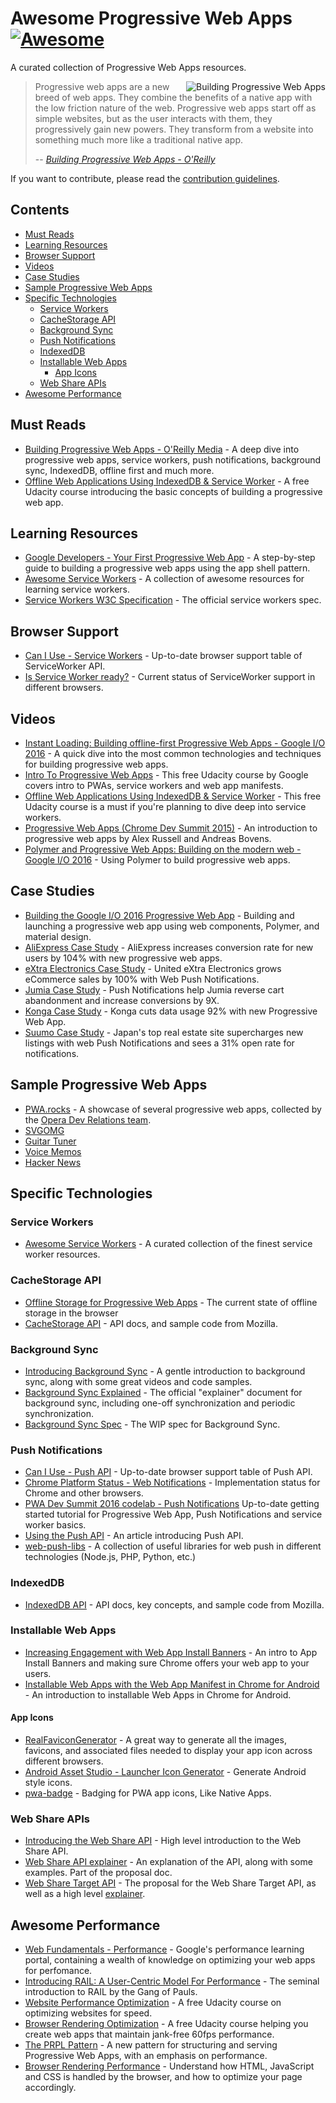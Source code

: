 # Awesome Progressive Web Apps [![Awesome](https://cdn.rawgit.com/sindresorhus/awesome/d7305f38d29fed78fa85652e3a63e154dd8e8829/media/badge.svg)](https://github.com/sindresorhus/awesome)

A curated collection of Progressive Web Apps resources.

<a href="https://pwabook.com/oreillyapwa"><img align="right" src="images/mpwa.png" alt="Building Progressive Web Apps"></a>
> Progressive web apps are a new breed of web apps. They combine the benefits of a native app with the low friction nature of the web. Progressive web apps start off as simple websites, but as the user interacts with them, they progressively gain new powers. They transform from a website into something much more like a traditional native app.
>
> -- <cite>[Building Progressive Web Apps - O'Reilly](https://pwabook.com/oreillyapwa)</cite>

If you want to contribute, please read the [contribution guidelines](contributing.md).

## Contents

- [Must Reads](#must-reads)
- [Learning Resources](#learning-resources)
- [Browser Support](#browser-support)
- [Videos](#videos)
- [Case Studies](#case-studies)
- [Sample Progressive Web Apps](#sample-progressive-web-apps)
- [Specific Technologies](#specific-technologies)
  - [Service Workers](#service-workers)
  - [CacheStorage API](#cachestorage-api)
  - [Background Sync](#background-sync)
  - [Push Notifications](#push-notifications)
  - [IndexedDB](#indexeddb)
  - [Installable Web Apps](#installable-web-apps)
    - [App Icons](#app-icons)
  - [Web Share APIs](#web-share-apis)
- [Awesome Performance](#awesome-performance)

## Must Reads

- [Building Progressive Web Apps - O'Reilly Media](https://pwabook.com/oreillyapwa) - A deep dive into progressive web apps, service workers, push notifications, background sync, IndexedDB, offline first and much more.
- [Offline Web Applications Using IndexedDB & Service Worker](https://www.udacity.com/course/offline-web-applications--ud899) - A free Udacity course introducing the basic concepts of building a progressive web app.

## Learning Resources

- [Google Developers - Your First Progressive Web App](https://developers.google.com/web/fundamentals/getting-started/your-first-progressive-web-app/?hl=en) - A step-by-step guide to building a progressive web apps using the app shell pattern.
- [Awesome Service Workers](https://github.com/TalAter/awesome-service-workers) - A collection of awesome resources for learning service workers.
- [Service Workers W3C Specification](https://www.w3.org/TR/service-workers/) - The official service workers spec.

## Browser Support

- [Can I Use - Service Workers](http://caniuse.com/#feat=serviceworkers) - Up-to-date browser support table of ServiceWorker API.
- [Is Service Worker ready?](https://jakearchibald.github.io/isserviceworkerready/) - Current status of ServiceWorker support in different browsers.

## Videos

- [Instant Loading: Building offline-first Progressive Web Apps - Google I/O 2016](https://youtu.be/cmGr0RszHc8) - A quick dive into the most common technologies and techniques for building progressive web apps.
- [Intro To Progressive Web Apps](https://www.udacity.com/course/intro-to-progressive-web-apps--ud811) - This free Udacity course by Google covers intro to PWAs, service workers and web app manifests.
- [Offline Web Applications Using IndexedDB & Service Worker](https://www.udacity.com/course/offline-web-applications--ud899) - This free Udacity course is a must if you're planning to dive deep into service workers.
- [Progressive Web Apps (Chrome Dev Summit 2015)](https://www.youtube.com/watch?v=MyQ8mtR9WxI) - An introduction to progressive web apps by Alex Russell and Andreas Bovens.
- [Polymer and Progressive Web Apps: Building on the modern web - Google I/O 2016](https://www.youtube.com/watch?v=fFF2Yup2dMM) - Using Polymer to build progressive web apps.

## Case Studies

- [Building the Google I/O 2016 Progressive Web App](https://developers.google.com/web/showcase/2016/iowa2016) - Building and launching a progressive web app using web components, Polymer, and material design.
- [AliExpress Case Study](https://developers.google.com/web/showcase/2016/aliexpress) - AliExpress increases conversion rate for new users by 104% with new progressive web apps.
- [eXtra Electronics Case Study](https://developers.google.com/web/showcase/2016/extra) - United eXtra Electronics grows eCommerce sales by 100% with Web Push Notifications.
- [Jumia Case Study](https://developers.google.com/web/showcase/2016/jumia) - Push Notifications help Jumia reverse cart abandonment and increase conversions by 9X.
- [Konga Case Study](https://developers.google.com/web/showcase/2016/konga) - Konga cuts data usage 92% with new Progressive Web App.
- [Suumo Case Study](https://developers.google.com/web/showcase/2016/suumo) - Japan's top real estate site supercharges new listings with web Push Notifications and sees a 31% open rate for notifications.

## Sample Progressive Web Apps

- [PWA.rocks](https://pwa.rocks/) - A showcase of several progressive web apps, collected by the [Opera Dev Relations team](https://twitter.com/ODevRel).
- [SVGOMG](https://jakearchibald.github.io/svgomg/)
- [Guitar Tuner](https://aerotwist.com/blog/guitar-tuner/)
- [Voice Memos](https://voice-memos.appspot.com/)
- [Hacker News](https://react-hn.appspot.com/)

## Specific Technologies

### Service Workers

- [Awesome Service Workers](https://github.com/TalAter/awesome-service-workers/) - A curated collection of the finest service worker resources.

### CacheStorage API

- [Offline Storage for Progressive Web Apps](https://medium.com/@addyosmani/offline-storage-for-progressive-web-apps-70d52695513c) - The current state of offline storage in the browser
- [CacheStorage API](https://developer.mozilla.org/en-US/docs/Web/API/Cache) - API docs, and sample code from Mozilla.

### Background Sync

- [Introducing Background Sync](https://developers.google.com/web/updates/2015/12/background-sync) - A gentle introduction to background sync, along with some great videos and code samples.
- [Background Sync Explained](https://github.com/WICG/BackgroundSync/blob/master/explainer.md) - The official "explainer" document for background sync, including one-off synchronization and periodic synchronization.
- [Background Sync Spec](https://wicg.github.io/BackgroundSync/spec/) - The WIP spec for Background Sync.

### Push Notifications

- [Can I Use - Push API](http://caniuse.com/#feat=push-api) - Up-to-date browser support table of Push API.
- [Chrome Platform Status - Web Notifications](https://www.chromestatus.com/feature/5480344312610816) - Implementation status for Chrome and other browsers.
- [PWA Dev Summit 2016 codelab - Push Notifications](https://developers.google.com/web/fundamentals/getting-started/push-notifications/?hl=en) Up-to-date getting started tutorial for Progressive Web App, Push Notifications and service worker basics.
- [Using the Push API](https://developer.mozilla.org/en-US/docs/Web/API/Push_API/Using_the_Push_API) - An article introducing Push API.
- [web-push-libs](https://github.com/web-push-libs) - A collection of useful libraries for web push in different technologies (Node.js, PHP, Python, etc.)

### IndexedDB

- [IndexedDB API](https://developer.mozilla.org/en/docs/Web/API/IndexedDB_API) - API docs, key concepts, and sample code from Mozilla.

### Installable Web Apps

- [Increasing Engagement with Web App Install Banners](https://developers.google.com/web/updates/2015/03/increasing-engagement-with-app-install-banners-in-chrome-for-android?hl=en) - An intro to App Install Banners and making sure Chrome offers your web app to your users.
- [Installable Web Apps with the Web App Manifest in Chrome for Android](https://developers.google.com/web/updates/2014/11/Support-for-installable-web-apps-with-webapp-manifest-in-chrome-38-for-Android) - An introduction to installable Web Apps in Chrome for Android.

#### App Icons

- [RealFaviconGenerator](http://realfavicongenerator.net/) - A great way to generate all the images, favicons, and associated files needed to display your app icon across different browsers.
- [Android Asset Studio - Launcher Icon Generator](https://romannurik.github.io/AndroidAssetStudio/icons-launcher.html) - Generate Android style icons.
- [pwa-badge](https://github.com/ali-master/pwa-badge) - Badging for PWA app icons, Like Native Apps.

### Web Share APIs

- [Introducing the Web Share API](https://developers.google.com/web/updates/2016/10/navigator-share) - High level introduction to the Web Share API.
- [Web Share API explainer](https://github.com/WICG/web-share/blob/master/docs/explainer.md) - An explanation of the API, along with some examples. Part of the proposal doc.
- [Web Share Target API](https://github.com/WICG/web-share-target) - The proposal for the Web Share Target API, as well as a high level [explainer](https://github.com/WICG/web-share-target/blob/master/docs/explainer.md).

## Awesome Performance

- [Web Fundamentals - Performance](https://developers.google.com/web/fundamentals/performance/) - Google's performance learning portal, containing a wealth of knowledge on optimizing your web apps for perfomance.
- [Introducing RAIL: A User-Centric Model For Performance](https://www.smashingmagazine.com/2015/10/rail-user-centric-model-performance/) - The seminal introduction to RAIL by the Gang of Pauls.
- [Website Performance Optimization](https://udacity.com/ud884) - A free Udacity course on optimizing websites for speed.
- [Browser Rendering Optimization](https://udacity.com/ud860) - A free Udacity course helping you create web apps that maintain jank-free 60fps performance.
- [The PRPL Pattern](https://developers.google.com/web/fundamentals/performance/prpl-pattern/) - A new pattern for structuring and serving Progressive Web Apps, with an emphasis on performance.
- [Browser Rendering Performance](https://developers.google.com/web/fundamentals/performance/rendering/) - Understand how HTML, JavaScript and CSS is handled by the browser, and how to optimize your page accordingly.

